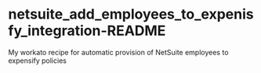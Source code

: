 # netsuite_add_employees_to_expenisfy_integration-README
My workato recipe for automatic provision of NetSuite employees to expensify policies
